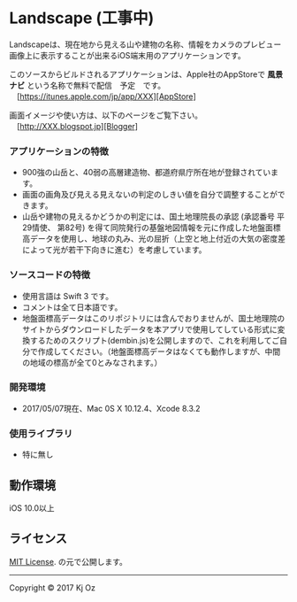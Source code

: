 Landscape (工事中)
======================
Landscapeは、現在地から見える山や建物の名称、情報をカメラのプレビュー画像上に表示することが出来るiOS端末用のアプリケーションです。

このソースからビルドされるアプリケーションは、Apple社のAppStoreで **風景ナビ** という名称で無料で配信　予定　です。  
　[https://itunes.apple.com/jp/app/XXX][AppStore]

画面イメージや使い方は、以下のページをご覧下さい。  
　[http://XXX.blogspot.jp][Blogger]

### アプリケーションの特徴

* 900強の山岳と、40弱の高層建造物、都道府県庁所在地が登録されています。
* 画面の画角及び見える見えないの判定のしきい値を自分で調整することができます。
* 山岳や建物の見えるかどうかの判定には、国土地理院長の承認 (承認番号 平29情使、 第82号) を得て同院発行の基盤地図情報を元に作成した地盤面標高データを使用し、地球の丸み、光の屈折（上空と地上付近の大気の密度差によって光が若干下向きに進む）を考慮しています。

### ソースコードの特徴

* 使用言語は Swift 3 です。
* コメントは全て日本語です。
* 地盤面標高データはこのリポジトリには含んでおりませんが、国土地理院のサイトからダウンロードしたデータを本アプリで使用してしている形式に変換するためのスクリプト(dembin.js)を公開しますので、これを利用してご自分で作成してください。（地盤面標高データはなくても動作しますが、中間の地域の標高が全て0とみなされます。）


### 開発環境

* 2017/05/07現在、Mac 0S X 10.12.4、Xcode 8.3.2

### 使用ライブラリ

* 特に無し

動作環境
-----
iOS 10.0以上

ライセンス
-----
 [MIT License][MIT]. の元で公開します。  

-----
Copyright &copy; 2017 Kj Oz  

[AppStore]: https://itunes.apple.com/jp/app/XXX
[Blogger]: http://XXX.blogspot.jp
[MIT]: http://www.opensource.org/licenses/mit-license.php

